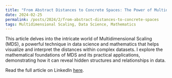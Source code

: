```yaml
---
title: "From Abstract Distances to Concrete Spaces: The Power of Multidimensional Scaling"
date: 2024-02-25
permalink: /posts/2024/2/from-abstract-distances-to-concrete-spaces
tags: Multidimensional Scaling, Data Science, Mathematics
---
```


This article delves into the intricate world of Multidimensional Scaling (MDS), a powerful technique in data science and mathematics that helps visualize and interpret the distances within complex datasets. I explore the mathematical foundations of MDS and its practical applications, demonstrating how it can reveal hidden structures and relationships in data.

Read the full article on LinkedIn [here](https://www.linkedin.com/pulse/from-abstract-distances-concrete-spaces-power-scaling-shubham-thorat-vozac/?trackingId=Y%2BWFHyeaPuqKfRqc%2BaoVWg%3D%3D).
